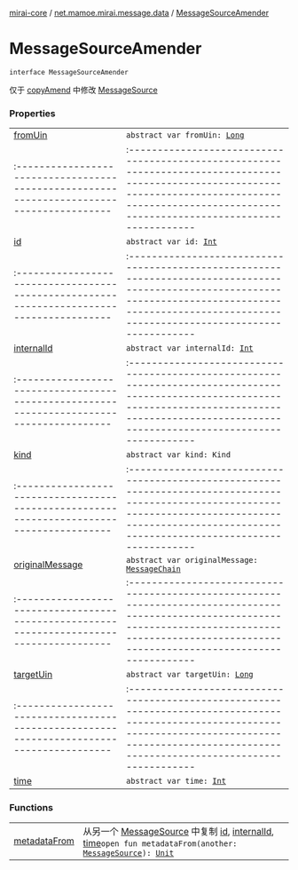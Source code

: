 [mirai-core](../../index.md) / [net.mamoe.mirai.message.data](../index.md) / [MessageSourceAmender](./index.md)

# MessageSourceAmender

`interface MessageSourceAmender`

仅于 [copyAmend](../copy-amend.md) 中修改 [MessageSource](../-message-source/index.md)

### Properties
|||
|:----------------------------------------------------------------------------------------|:---------------------------------------------------------------------------------------------------------------------------------------------------------------------------------------------------------|
| [fromUin](from-uin.md) | `abstract var fromUin: `[`Long`](https://kotlinlang.org/api/latest/jvm/stdlib/kotlin/-long/index.html) ||||
|:----------------------------------------------------------------------------------------|:---------------------------------------------------------------------------------------------------------------------------------------------------------------------------------------------------------|
| [id](id.md) | `abstract var id: `[`Int`](https://kotlinlang.org/api/latest/jvm/stdlib/kotlin/-int/index.html) ||||
|:----------------------------------------------------------------------------------------|:---------------------------------------------------------------------------------------------------------------------------------------------------------------------------------------------------------|
| [internalId](internal-id.md) | `abstract var internalId: `[`Int`](https://kotlinlang.org/api/latest/jvm/stdlib/kotlin/-int/index.html) ||||
|:----------------------------------------------------------------------------------------|:---------------------------------------------------------------------------------------------------------------------------------------------------------------------------------------------------------|
| [kind](kind.md) | `abstract var kind: Kind` ||||
|:----------------------------------------------------------------------------------------|:---------------------------------------------------------------------------------------------------------------------------------------------------------------------------------------------------------|
| [originalMessage](original-message.md) | `abstract var originalMessage: `[`MessageChain`](../-message-chain/index.md) ||||
|:----------------------------------------------------------------------------------------|:---------------------------------------------------------------------------------------------------------------------------------------------------------------------------------------------------------|
| [targetUin](target-uin.md) | `abstract var targetUin: `[`Long`](https://kotlinlang.org/api/latest/jvm/stdlib/kotlin/-long/index.html) ||||
|:----------------------------------------------------------------------------------------|:---------------------------------------------------------------------------------------------------------------------------------------------------------------------------------------------------------|
| [time](time.md) | `abstract var time: `[`Int`](https://kotlinlang.org/api/latest/jvm/stdlib/kotlin/-int/index.html) |

### Functions
|||
|:----------------------------------------------------------------------------------------|:---------------------------------------------------------------------------------------------------------------------------------------------------------------------------------------------------------|
| [metadataFrom](metadata-from.md) | 从另一个 [MessageSource](../-message-source/index.md) 中复制 [id](id.md), [internalId](internal-id.md), [time](time.md)`open fun metadataFrom(another: `[`MessageSource`](../-message-source/index.md)`): `[`Unit`](https://kotlinlang.org/api/latest/jvm/stdlib/kotlin/-unit/index.html) |

